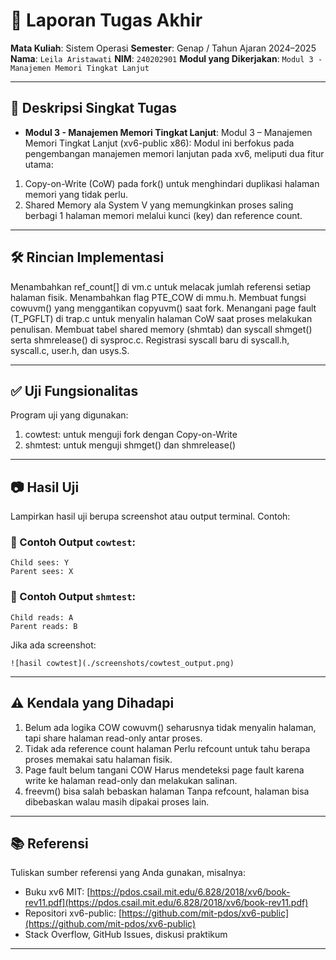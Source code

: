 # 📝 Laporan Tugas Akhir

**Mata Kuliah**: Sistem Operasi
**Semester**: Genap / Tahun Ajaran 2024–2025
**Nama**: `Leila Aristawati`
**NIM**: `240202901`
**Modul yang Dikerjakan**:
`Modul 3 - Manajemen Memori Tingkat Lanjut`

---

## 📌 Deskripsi Singkat Tugas
* **Modul 3 - Manajemen Memori Tingkat Lanjut**:
 Modul 3 – Manajemen Memori Tingkat Lanjut (xv6-public x86): Modul ini berfokus pada pengembangan manajemen memori lanjutan pada xv6, meliputi dua fitur utama:
1. Copy-on-Write (CoW) pada fork() untuk menghindari duplikasi halaman memori yang tidak perlu.
2. Shared Memory ala System V yang memungkinkan proses saling berbagi 1 halaman memori melalui kunci (key) dan reference count.
---

## 🛠️ Rincian Implementasi

Menambahkan ref_count[] di vm.c untuk melacak jumlah referensi setiap halaman fisik.
Menambahkan flag PTE_COW di mmu.h.
Membuat fungsi cowuvm() yang menggantikan copyuvm() saat fork.
Menangani page fault (T_PGFLT) di trap.c untuk menyalin halaman CoW saat proses melakukan penulisan.
Membuat tabel shared memory (shmtab) dan syscall shmget() serta shmrelease() di sysproc.c.
Registrasi syscall baru di syscall.h, syscall.c, user.h, dan usys.S.

---

## ✅ Uji Fungsionalitas

Program uji yang digunakan:

1. cowtest: untuk menguji fork dengan Copy-on-Write
2. shmtest: untuk menguji shmget() dan shmrelease()

---

## 📷 Hasil Uji

Lampirkan hasil uji berupa screenshot atau output terminal. Contoh:

### 📍 Contoh Output `cowtest`:

```
Child sees: Y
Parent sees: X
```

### 📍 Contoh Output `shmtest`:

```
Child reads: A
Parent reads: B
```
Jika ada screenshot:

```
![hasil cowtest](./screenshots/cowtest_output.png)
```

---

## ⚠️ Kendala yang Dihadapi
1. Belum ada logika COW
cowuvm() seharusnya tidak menyalin halaman, tapi share halaman read-only antar proses.
2. Tidak ada reference count halaman
Perlu refcount untuk tahu berapa proses memakai satu halaman fisik.
3. Page fault belum tangani COW
Harus mendeteksi page fault karena write ke halaman read-only dan melakukan salinan.
4. freevm() bisa salah bebaskan halaman
Tanpa refcount, halaman bisa dibebaskan walau masih dipakai proses lain.

---

## 📚 Referensi

Tuliskan sumber referensi yang Anda gunakan, misalnya:

* Buku xv6 MIT: [https://pdos.csail.mit.edu/6.828/2018/xv6/book-rev11.pdf](https://pdos.csail.mit.edu/6.828/2018/xv6/book-rev11.pdf)
* Repositori xv6-public: [https://github.com/mit-pdos/xv6-public](https://github.com/mit-pdos/xv6-public)
* Stack Overflow, GitHub Issues, diskusi praktikum

---

